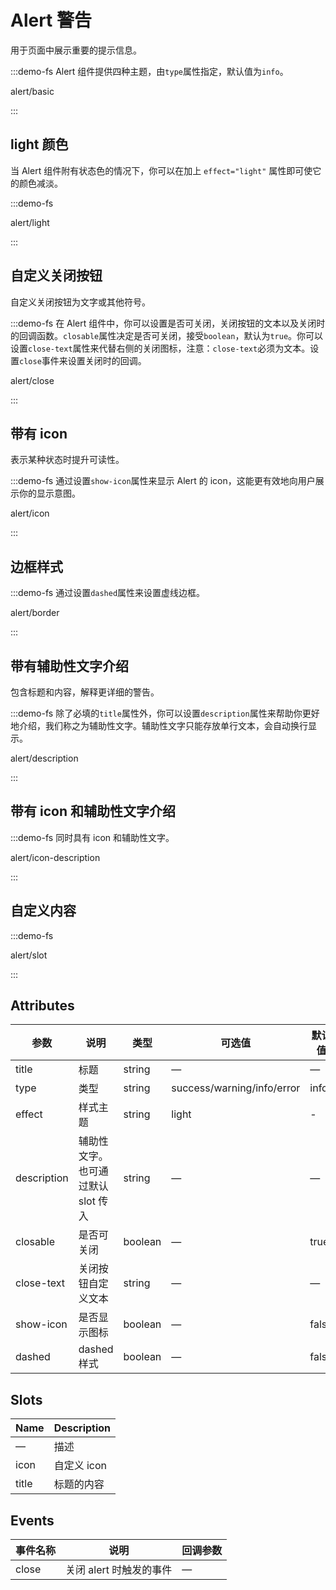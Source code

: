 # Alert 警告

用于页面中展示重要的提示信息。

:::demo-fs Alert 组件提供四种主题，由`type`属性指定，默认值为`info`。

alert/basic

:::

## light 颜色

当 Alert 组件附有状态色的情况下，你可以在加上 `effect="light"` 属性即可使它的颜色减淡。

:::demo-fs

alert/light

:::

## 自定义关闭按钮

自定义关闭按钮为文字或其他符号。

:::demo-fs 在 Alert 组件中，你可以设置是否可关闭，关闭按钮的文本以及关闭时的回调函数。`closable`属性决定是否可关闭，接受`boolean`，默认为`true`。你可以设置`close-text`属性来代替右侧的关闭图标，注意：`close-text`必须为文本。设置`close`事件来设置关闭时的回调。

alert/close

:::

## 带有 icon

表示某种状态时提升可读性。

:::demo-fs 通过设置`show-icon`属性来显示 Alert 的 icon，这能更有效地向用户展示你的显示意图。

alert/icon

:::

## 边框样式

:::demo-fs 通过设置`dashed`属性来设置虚线边框。

alert/border

:::

## 带有辅助性文字介绍

包含标题和内容，解释更详细的警告。

:::demo-fs 除了必填的`title`属性外，你可以设置`description`属性来帮助你更好地介绍，我们称之为辅助性文字。辅助性文字只能存放单行文本，会自动换行显示。

alert/description

:::

## 带有 icon 和辅助性文字介绍

:::demo-fs 同时具有 icon 和辅助性文字。

alert/icon-description

:::

## 自定义内容

:::demo-fs

alert/slot

:::

## Attributes

| 参数        | 说明                               | 类型    | 可选值                     | 默认值 |
| ----------- | ---------------------------------- | ------- | -------------------------- | ------ |
| title       | 标题                               | string  | —                          | —      |
| type        | 类型                               | string  | success/warning/info/error | info   |
| effect      | 样式主题                           | string  | light                      | -      |
| description | 辅助性文字。也可通过默认 slot 传入 | string  | —                          | —      |
| closable    | 是否可关闭                         | boolean | —                          | true   |
| close-text  | 关闭按钮自定义文本                 | string  | —                          | —      |
| show-icon   | 是否显示图标                       | boolean | —                          | false  |
| dashed   | dashed样式                       | boolean | —                          | false  |

## Slots

| Name  | Description |
| ----- | ----------- |
| —     | 描述        |
| icon  | 自定义 icon |
| title | 标题的内容  |

## Events

| 事件名称 | 说明                    | 回调参数 |
| -------- | ----------------------- | -------- |
| close    | 关闭 alert 时触发的事件 | —        |
